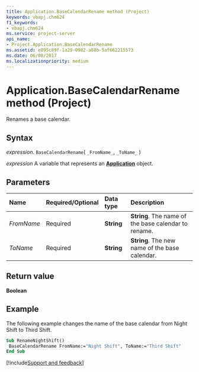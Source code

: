 ```yaml
---
title: Application.BaseCalendarRename method (Project)
keywords: vbapj.chm624
f1_keywords:
- vbapj.chm624
ms.service: project-server
api_name:
- Project.Application.BaseCalendarRename
ms.assetid: e895c89f-1a29-0982-a88b-5af662215573
ms.date: 06/08/2017
ms.localizationpriority: medium
---
```



# Application.BaseCalendarRename method (Project)

Renames a base calendar.


## Syntax

_expression_. `BaseCalendarRename`( `_FromName_`, `_ToName_` )

_expression_ A variable that represents an **[Application](Project.Application.md)** object.


## Parameters



|Name|Required/Optional|Data type|Description|
|:-----|:-----|:-----|:-----|
| _FromName_|Required|**String**|**String**. The name of the base calendar to rename.|
| _ToName_|Required|**String**|**String**. The new name of the base calendar.|

## Return value

 **Boolean**


## Example

The following example changes the name of the base calendar from Night Shift to Third Shift.


```vb
Sub RenameNightShift() 
 BaseCalendarRename FromName:="Night Shift", ToName:="Third Shift" 
End Sub
```

[!include[Support and feedback](~/includes/feedback-boilerplate.md)]